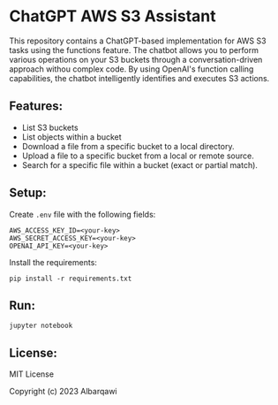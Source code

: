 # ChatGPT AWS S3 Assistant

This repository contains a ChatGPT-based implementation for AWS S3 tasks using the functions feature. The chatbot allows you to perform various operations on your S3 buckets through a conversation-driven approach withou complex code. By using OpenAI's function calling capabilities, the chatbot intelligently identifies and executes S3 actions.

## Features:
- List S3 buckets
- List objects within a bucket
- Download a file from a specific bucket to a local directory.
- Upload a file to a specific bucket from a local or remote source.
- Search for a specific file within a bucket (exact or partial match).

## Setup:
Create `.env` file with the following fields:
```
AWS_ACCESS_KEY_ID=<your-key>
AWS_SECRET_ACCESS_KEY=<your-key>
OPENAI_API_KEY=<your-key>
```
Install the requirements:
```
pip install -r requirements.txt
```

## Run:
```
jupyter notebook
```

## License:
MIT License

Copyright (c) 2023 Albarqawi
